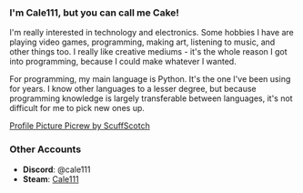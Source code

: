 ### I'm Cale111, but you can call me Cake!

I'm really interested in technology and electronics. Some hobbies I have are playing video games, programming, making art, listening to music, and other things too. I really like creative mediums - it's the whole reason I got into programming, because I could make whatever I wanted.

For programming, my main language is Python. It's the one I've been using for years. I know other languages to a lesser degree, but because programming knowledge is largely transferable between languages, it's not difficult for me to pick new ones up.

[Profile Picture Picrew by ScuffScotch](https://picrew.me/image_maker/431179)

### Other Accounts

- **Discord**: @cale111
- **Steam**: [Cale111](https://steamcommunity.com/id/Cale111)
